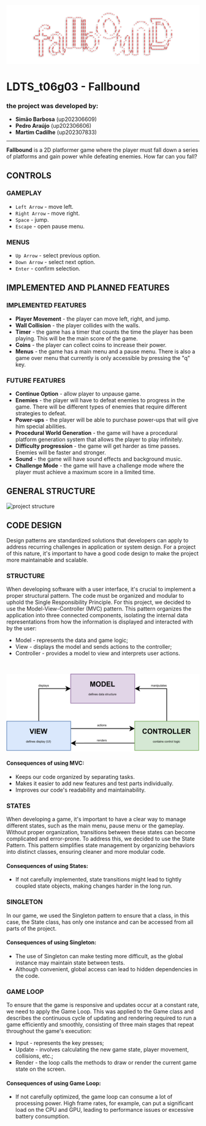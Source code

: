 ![bannerFallbound](./img/bannerFallbound.png)

# LDTS_t06g03 - Fallbound 

### the project was developed by:
- **Simão Barbosa** (up202306609)
- **Pedro Araújo** (up202306606)
- **Martim Cadilhe** (up202307833)

<hr>

**Fallbound** is a 2D platformer game where the player must fall down a series of platforms and gain power while defeating enemies. How far can you fall?

## CONTROLS

### GAMEPLAY
- `Left Arrow` - move left.
- `Right Arrow` - move right.
- `Space` - jump.
- `Escape` - open pause menu.

### MENUS
- `Up Arrow` - select previous option.
- `Down Arrow` - select next option.
- `Enter` - confirm selection.

## IMPLEMENTED AND PLANNED FEATURES

### IMPLEMENTED FEATURES

- **Player Movement** - the player can move left, right, and jump.
- **Wall Collision** - the player collides with the walls.
- **Timer** - the game has a timer that counts the time the player has been playing. This will be the main score of the game.
- **Coins** - the player can collect coins to increase their power.
- **Menus** - the game has a main menu and a pause menu. There is also a game over menu that currently is only accessible by pressing the "q" key.

### FUTURE FEATURES

- **Continue Option** - allow player to unpause game.
- **Enemies** - the player will have to defeat enemies to progress in the game. There will be different types of enemies that require different strategies to defeat.
- **Power-ups** - the player will be able to purchase power-ups that will give him special abilities.
- **Procedural World Generation** - the game will have a procedural platform generation system that allows the player to play infinitely.
- **Difficulty progression** - the game will get harder as time passes. Enemies will be faster and stronger.
- **Sound** - the game will have sound effects and background music.
- **Challenge Mode** - the game will have a challenge mode where the player must achieve a maximum score in a limited time.

## GENERAL STRUCTURE

![project structure](./img/uml/currentUML.png)

## CODE DESIGN

Design patterns are standardized solutions that developers can apply to address recurring challenges in application or system design. For a project of this nature, it's important to have a good code design to make the project more maintainable and scalable. 

### STRUCTURE

When developing software with a user interface, it's crucial to implement a proper structural pattern. The code must be organized and modular to uphold the Single Responsibility Principle. For this project, we decided to use the Model-View-Controller (MVC) pattern. This pattern organizes the application into three connected components, isolating the internal data representations from how the information is displayed and interacted with by the user:
 - Model - represents the data and game logic;
 - View - displays the model and sends actions to the controller;
 - Controller - provides a model to view and interprets user actions.
<br>

![MVC architecture](./img/uml/mvc.png)

#### Consequences of using MVC:
- Keeps our code organized by separating tasks.
- Makes it easier to add new features and test parts individually.
- Improves our code's readability and maintainability.

### STATES

When developing a game, it's important to have a clear way to manage different states, such as the main menu, pause menu or the gameplay. Without proper organization, transitions between these states can become complicated and error-prone. To address this, we decided to use the State Pattern. This pattern simplifies state management by organizing behaviors into distinct classes, ensuring cleaner and more modular code.

#### Consequences of using States:
- If not carefully implemented, state transitions might lead to tightly coupled state objects, making changes harder in the long run.

### SINGLETON

In our game, we used the Singleton pattern to ensure that a class, in this case, the State class, has only one instance and can be accessed from all parts of the project.

#### Consequences of using Singleton:

- The use of Singleton can make testing more difficult, as the global instance may maintain state between tests.
- Although convenient, global access can lead to hidden dependencies in the code.

### GAME LOOP

To ensure that the game is responsive and updates occur at a constant rate, we need to apply the Game Loop. This was applied to the Game class and describes the continuous cycle of updating and rendering required to run a game efficiently and smoothly, consisting of three main stages that repeat throughout the game's execution:

- Input - represents the key presses;
- Update - involves calculating the new game state, player movement, collisions, etc.;
- Render - the loop calls the methods to draw or render the current game state on the screen.

#### Consequences of using Game Loop:

- If not carefully optimized, the game loop can consume a lot of processing power. High frame rates, for example, can put a significant load on the CPU and GPU, leading to performance issues or excessive battery consumption.
